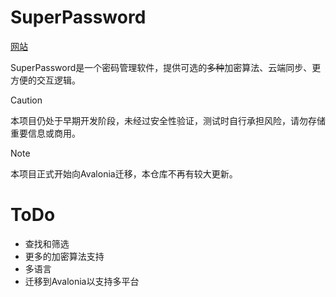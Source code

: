 # SuperPassword

[网站](https://docs.oragne.top/zh/)

SuperPassword是一个密码管理软件，提供可选的~~多种~~加密算法、云端同步、更方便的交互逻辑。

> [!CAUTION]
> 本项目仍处于早期开发阶段，未经过安全性验证，测试时自行承担风险，请勿存储重要信息或商用。

> [!NOTE]
>
> 本项目正式开始向Avalonia迁移，本仓库不再有较大更新。

# ToDo

- 查找和筛选
- 更多的加密算法支持
- 多语言
- 迁移到Avalonia以支持多平台